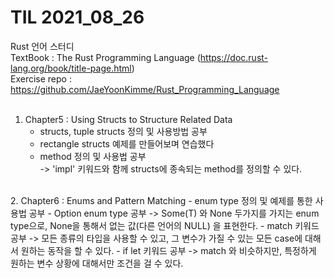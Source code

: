 # TIL 2021_08_26
Rust 언어 스터디  
TextBook : The Rust Programming Language (https://doc.rust-lang.org/book/title-page.html)  
Exercise repo : https://github.com/JaeYoonKimme/Rust_Programming_Language  
<br>  
1. Chapter5 : Using Structs to Structure Related Data 
    - structs, tuple structs 정의 및 사용방법 공부
    - rectangle structs 예제를 만들어보며 연습했다
    - method 정의 및 사용법 공부  
    -> 'impl' 키워드와 함께 structs에 종속되는 method를 정의할 수 있다.  
<br>
2. Chapter6 : Enums and Pattern Matching  
    - enum type 정의 및 예제를 통한 사용법 공부  
    - Option enum type 공부  
    -> Some(T) 와 None 두가지를 가지는 enum type으로, None을 통해서 없는 값(다른 언어의 NULL) 을 표현한다.  
    - match 키워드 공부  
    -> 모든 종류의 타입을 사용할 수 있고, 그 변수가 가질 수 있는 모든 case에 대해서 원하는 동작을 할 수 있다.
    - if let 키워드 공부  
    -> match 와 비슷하지만, 특정하게 원하는 변수 상황에 대해서만 조건을 걸 수 있다.
<br>







